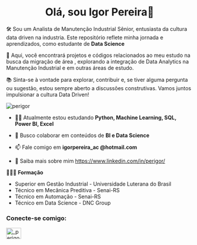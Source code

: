 <h1 align="center">Olá, sou Igor Pereira🙋</h1>


🛠️ Sou um Analista de Manutenção Industrial Sênior, entusiasta da cultura data driven na industria. Este repositório reflete minha jornada e aprendizados, como estudante de **Data Science**

🚀 Aqui, você encontrará projetos e códigos relacionados ao meu estudo na busca da migração de área , explorando a integração de Data Analytics na Manutenção Industrial e em outras áreas de estudo.

📚 Sinta-se à vontade para explorar, contribuir e, se tiver alguma pergunta ou sugestão, estou sempre aberto a discussões construtivas. Vamos juntos impulsionar a cultura Data Driven!
<p align="left"> <img src="https://komarev.com/ghpvc/?username=perigor&label=Profile%20views&color=0e75b6&style=flat" alt="perigor" /> </p>

- 👨‍💻 Atualmente estou estudando **Python, Machine Learning, SQL, Power BI, Excel**

- 👯 Busco colaborar em conteúdos de **BI e Data Science**

- 📫 Fale comigo em **igorpereira_ac @hotmail.com**

- 📄 Saiba mais sobre mim https://www.linkedin.com/in/perigor/

👨🏽‍🎓​  **Formação**

- Superior em Gestão Industrial - Universidade Luterana do Brasil
- Técnico em Mecânica Preditiva - Senai-RS
- Técnico em Automação - Senai-RS
- Técnico em Data Science - DNC Group

<h3 align="left">Conecte-se comigo:</h3>
<p align="left">
<a href="https://instagram.com/_perigor" target="blank"><img align="center" src="https://raw.githubusercontent.com/rahuldkjain/github-profile-readme-generator /master/src/images/icons/Social/instagram.svg" alt="_perigor" height="30" width="40" /></a>
</p>

